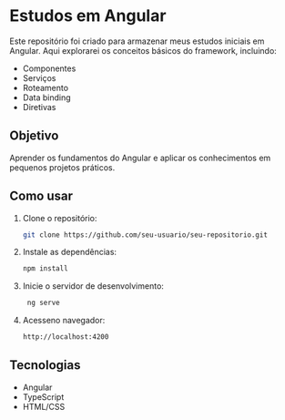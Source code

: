 # Estudos em Angular

Este repositório foi criado para armazenar meus estudos iniciais em Angular. Aqui explorarei os conceitos básicos do framework, incluindo:

- Componentes
- Serviços
- Roteamento
- Data binding
- Diretivas

## Objetivo

Aprender os fundamentos do Angular e aplicar os conhecimentos em pequenos projetos práticos.

## Como usar

1. Clone o repositório:
   ```bash
   git clone https://github.com/seu-usuario/seu-repositorio.git
    ```

2. Instale as dependências:
   ```bash
   npm install
    ```

3. Inicie o servidor de desenvolvimento:
   ```bash
    ng serve
    ```

4. Acesseno navegador:
    ```bash
    http://localhost:4200
    ```

## Tecnologias

- Angular
- TypeScript
- HTML/CSS